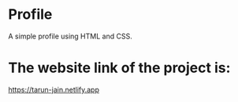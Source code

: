 # Profile

A simple profile using HTML and CSS.

# The website link of the project is:
  
  https://tarun-jain.netlify.app

